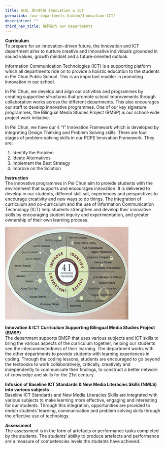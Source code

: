 ```yaml
---
title: 创意、资讯科技 Innovation & ICT
permalink: /our-departments-hidden/Innovation-ICT/
description: ""
third_nav_title: 培群部门 Our Departments
---
```


<b>Curriculum</b><br>
To prepare for an innovation-driven future, the Innovation and ICT department aims to nurture creative and innovative individuals grounded in sound values, growth mindset and a future-oriented outlook.

Information Communication Technologies (ICT) is a supporting platform which all departments ride on to provide a holistic education to the students in Pei Chun Public School. This is an important enabler in promoting innovation in our school.

In Pei Chun, we develop and align our activities and programmes by creating supportive structures that promote school improvements through collaboration works across the different departments. This also encourages our staff to develop innovative programmes. One of our key signature programmes, the Bilingual Media Studies Project (BMSP) is our school-wide project work initiative.

In Pei Chun, we have our 4 “I” Innovation Framework which is developed by integrating Design Thinking and Problem Solving skills. There are four stages of problem-solving skills in our PCPS Innovation Framework. They are:
1.	Identify the Problem
2.	Ideate Alternatives
3.	Implement the Best Strategy
4.	Improve on the Solution

<b>Instruction</b><br>
The innovative programmes in Pei Chun aim to provide students with the environment that supports and encourages innovation. It is delivered to develop in our students, different skill set, experiences and perspectives to encourage creativity and new ways to do things. The integration of curriculum and co-curriculum and the use of Information Communication Technology (ICT) help students strengthen and develop their innovative skills by encouraging student inquiry and experimentation, and greater ownership of their own learning process.

<img src="/images/Our%20Programmes/ICT1.jpg" alt="ICT1" style="width:400px;height:300px;">

<b>Innovation & ICT Curriculum Supporting Bilingual Media Studies Project (BMSP)</b><br>
The department supports BMSP that uses various subjects and ICT skills to bring the various aspects of the curriculum together, helping our students see the interconnectedness of their learning. The department works with the other departments to provide students with learning experiences in coding. Through the coding lessons, students are encouraged to go beyond the textbooks to work collaboratively, critically, creatively and independently to communicate their findings, to construct a better network of knowledge and skills for the 21st century.

<b>Infusion of Baseline ICT Standards & New Media Literacies Skills (NMLS) into various subjects</b><br>
Baseline ICT Standards and New Media Literacies Skills are integrated with various subjects to make learning more effective, engaging and interesting for our students. Through this integration, opportunities are provided to enrich students’ learning, communication and problem solving skills through the effective use of technology.

<b>Assessment</b><br>
The assessment is in the form of artefacts or performance tasks completed by the students. The students’ ability to produce artefacts and performance are a measure of competencies levels the students have achieved.
